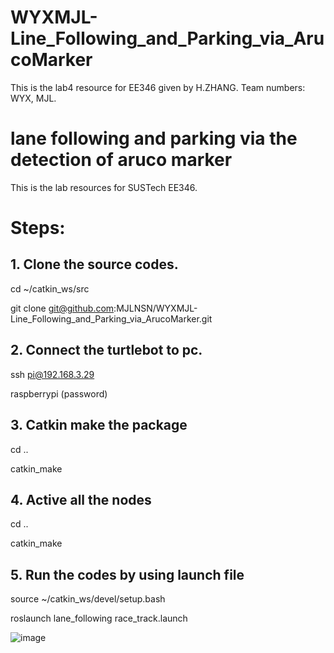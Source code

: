 # WYXMJL-Line_Following_and_Parking_via_ArucoMarker
This is the lab4 resource for EE346 given by H.ZHANG. Team numbers: WYX, MJL.
# lane following and parking via the detection of aruco marker 
This is the lab resources for SUSTech EE346.

# Steps:


## 1. Clone the source codes.
  cd ~/catkin_ws/src
  
  git clone git@github.com:MJLNSN/WYXMJL-Line_Following_and_Parking_via_ArucoMarker.git
  
## 2. Connect the turtlebot to pc.
  ssh pi@192.168.3.29
  
  raspberrypi (password) 
  
## 3. Catkin make the package
  cd ..
  
  catkin_make

## 4. Active all the nodes
  cd ..
  
  catkin_make
   
## 5. Run the codes by using launch file
   source ~/catkin_ws/devel/setup.bash
   
   roslaunch lane_following race_track.launch 



 ![image](https://https://github.com/MJLNSN/WYXMJL-Line_Following_and_Parking_via_ArucoMarker/blob/main/data/demo.gif)

